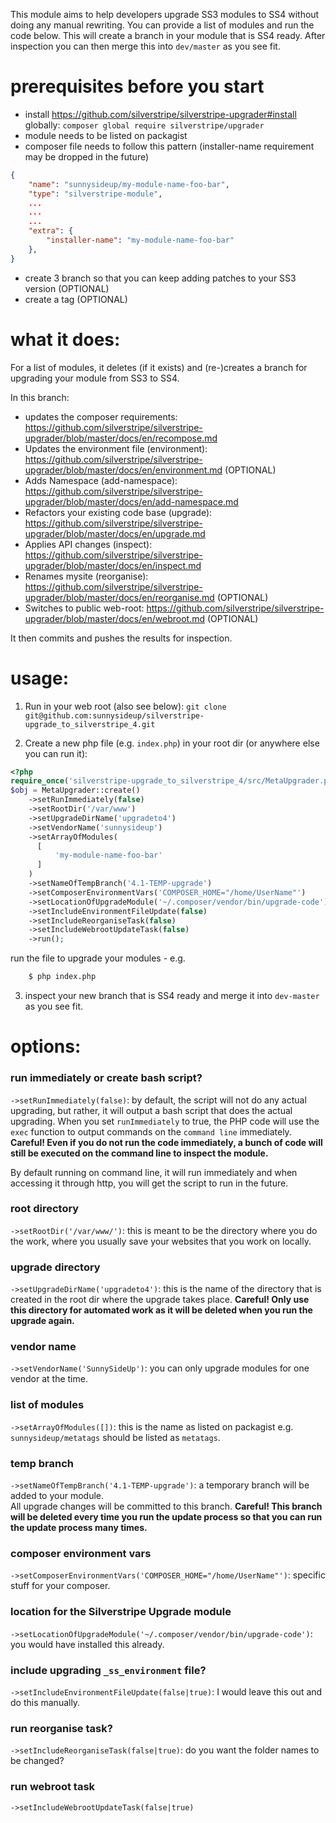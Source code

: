 This module aims to help developers upgrade SS3 modules to SS4 without doing any manual rewriting. You can provide a list of modules and run the code below.  This will create a branch in your module that is SS4 ready. After inspection you can then merge this into `dev/master` as you see fit.


# prerequisites before you start

 - install https://github.com/silverstripe/silverstripe-upgrader#install globally: `composer global require silverstripe/upgrader`
 - module needs to be listed on packagist
 - composer file needs to follow this pattern (installer-name requirement may be dropped in the future)


```json
{
    "name": "sunnysideup/my-module-name-foo-bar",
    "type": "silverstripe-module",
    ...
    ...
    ...
    "extra": {
        "installer-name": "my-module-name-foo-bar"
    },
}
```

- create 3 branch so that you can keep adding patches to your SS3 version (OPTIONAL)
- create a tag (OPTIONAL)

# what it does:

For a list of modules, it deletes (if it exists) and (re-)creates a branch for upgrading your module from SS3 to SS4.

In this branch:

 - updates the composer requirements: https://github.com/silverstripe/silverstripe-upgrader/blob/master/docs/en/recompose.md
 - Updates the environment file (environment): https://github.com/silverstripe/silverstripe-upgrader/blob/master/docs/en/environment.md (OPTIONAL)
 - Adds Namespace (add-namespace): https://github.com/silverstripe/silverstripe-upgrader/blob/master/docs/en/add-namespace.md
 - Refactors your existing code base (upgrade): https://github.com/silverstripe/silverstripe-upgrader/blob/master/docs/en/upgrade.md
 - Applies API changes (inspect): https://github.com/silverstripe/silverstripe-upgrader/blob/master/docs/en/inspect.md
 - Renames mysite (reorganise): https://github.com/silverstripe/silverstripe-upgrader/blob/master/docs/en/reorganise.md (OPTIONAL)
 - Switches to public web-root: https://github.com/silverstripe/silverstripe-upgrader/blob/master/docs/en/webroot.md (OPTIONAL)

It then commits and pushes the results for inspection.



# usage:

1.  Run in your web root (also see below):
    `git clone git@github.com:sunnysideup/silverstripe-upgrade_to_silverstripe_4.git`

2.  Create a new php file (e.g. `index.php`) in your root dir (or anywhere else  you can run it):

```php
<?php
require_once('silverstripe-upgrade_to_silverstripe_4/src/MetaUpgrader.php');
$obj = MetaUpgrader::create()
    ->setRunImmediately(false)
    ->setRootDir('/var/www')
    ->setUpgradeDirName('upgradeto4')
    ->setVendorName('sunnysideup')
    ->setArrayOfModules(
      [
          'my-module-name-foo-bar'
      ]
    )
    ->setNameOfTempBranch('4.1-TEMP-upgrade')
    ->setComposerEnvironmentVars('COMPOSER_HOME="/home/UserName"')
    ->setLocationOfUpgradeModule('~/.composer/vendor/bin/upgrade-code')
    ->setIncludeEnvironmentFileUpdate(false)
    ->setIncludeReorganiseTask(false)
    ->setIncludeWebrootUpdateTask(false)
    ->run();
```
run the file to upgrade your modules - e.g.
```sh
    $ php index.php
```

3. inspect your new branch that is SS4 ready and merge it into `dev-master` as you see fit.


# options:

### run immediately or create bash script?

`->setRunImmediately(false)`: by default, the script will not do any actual upgrading, but rather, it will output a bash script that does the actual upgrading.
When you set `runImmediately` to true, the PHP code will use the `exec` function to output commands on the `command line` immediately. **Careful! Even if you do not run the code immediately, a bunch of code will still be executed on the command line to inspect the module.**

By default running on command line, it will run immediately and when accessing it through http, you will get the script to run in the future.


### root directory

`->setRootDir('/var/www/')`: this is meant to be the directory where you do the work, where you usually save your websites that you work on locally.


### upgrade directory

`->setUpgradeDirName('upgradeto4')`: this is the name of the directory that is created in the root dir where the upgrade takes place. **Careful! Only use this directory for automated work as it will be deleted when you run the upgrade again.**

### vendor name

`->setVendorName('SunnySideUp')`: you can only upgrade modules for one vendor at the time.

### list of modules

`->setArrayOfModules([])`: this is the name as listed on packagist e.g. `sunnysideup/metatags` should be listed as `metatags`.

### temp branch

`->setNameOfTempBranch('4.1-TEMP-upgrade')`: a temporary branch will be added to your module.  
All upgrade changes will be committed to this branch. **Careful!  This branch will be deleted every time you run the update process so that you can run the update process many times.**



### composer environment vars

`->setComposerEnvironmentVars('COMPOSER_HOME="/home/UserName"')`: specific stuff for your composer.

### location for the Silverstripe Upgrade module

`->setLocationOfUpgradeModule('~/.composer/vendor/bin/upgrade-code')`: you would have installed this already.

### include upgrading `_ss_environment` file?

`->setIncludeEnvironmentFileUpdate(false|true)`: I would leave this out and do this manually.

### run reorganise task?

`->setIncludeReorganiseTask(false|true)`: do you want the folder names to be changed?


### run webroot task

`->setIncludeWebrootUpdateTask(false|true)`
